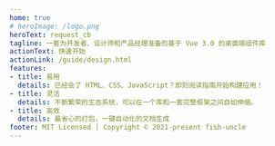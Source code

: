 ```yaml
---
home: true
# heroImage: /logo.png
heroText: request_cb
tagline: 一套为开发者、设计师和产品经理准备的基于 Vue 3.0 的桌面端组件库
actionText: 快速开始
actionLink: /guide/design.html
features:
- title: 易用
  details: 已经会了 HTML、CSS、JavaScript？即刻阅读指南开始构建应用！
- title: 灵活
  details: 不断繁荣的生态系统，可以在一个库和一套完整框架之间自如伸缩。
- title: 高效
  details: 最省心的打包，一键自动化的文档生成
footer: MIT Licensed | Copyright © 2021-present fish-uncle
---
```

